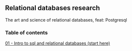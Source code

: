 ## Relational databases research
The art and science of relational databases, feat: Postgresql

### Table of contents
[01 - Intro to sql and relational databases (start here)]('./01_intro_to_sql_and_relational_model.MD')
